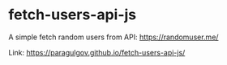 # fetch-users-api-js
 A simple fetch random users from API: https://randomuser.me/

 Link: https://paragulgov.github.io/fetch-users-api-js/

